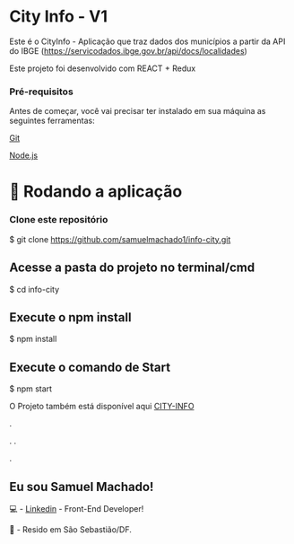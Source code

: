 # City Info - V1

Este é o CityInfo - Aplicação que traz dados dos municípios a partir da API do IBGE (https://servicodados.ibge.gov.br/api/docs/localidades)

Este projeto foi desenvolvido com REACT + Redux

### Pré-requisitos

Antes de começar, você vai precisar ter instalado em sua máquina as seguintes ferramentas:

[Git](https://git-scm.com)

[Node.js](https://nodejs.org/en/)

# 🎲 Rodando a aplicação

### Clone este repositório

$ git clone <https://github.com/samuelmachado1/info-city.git>

## Acesse a pasta do projeto no terminal/cmd

$ cd info-city

## Execute o npm install

$ npm install

## Execute o comando de Start

$ npm start

O Projeto também está disponível aqui [CITY-INFO](https://cityinfo-test-ipam.netlify.app/)

.

.
.

.

## Eu sou Samuel Machado!

:computer: - [Linkedin](https://www.linkedin.com/in/samuel-machado-347204158) - Front-End Developer!

:house_with_garden: - Resido em São Sebastião/DF.

